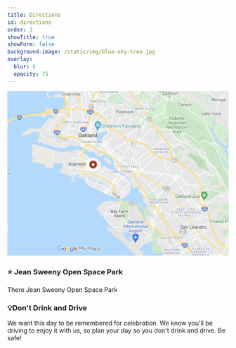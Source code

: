 ```yaml
---
title: Directions
id: directions
order: 3
showTitle: true
showForm: false
background-image: /static/img/blue-sky-tree.jpg
overlay:
  blur: 5
  opacity: 75
---
```

![](/static/img/screen-shot-2021-10-03-at-1.21.59-pm.png)

### ⭐️ Jean Sweeny Open Space Park

There Jean Sweeny Open Space Park

### 💡Don't Drink and Drive

We want this day to be remembered for celebration. We know you'll be driving to enjoy it with us, so plan your day so you don't drink and drive.  Be safe!
